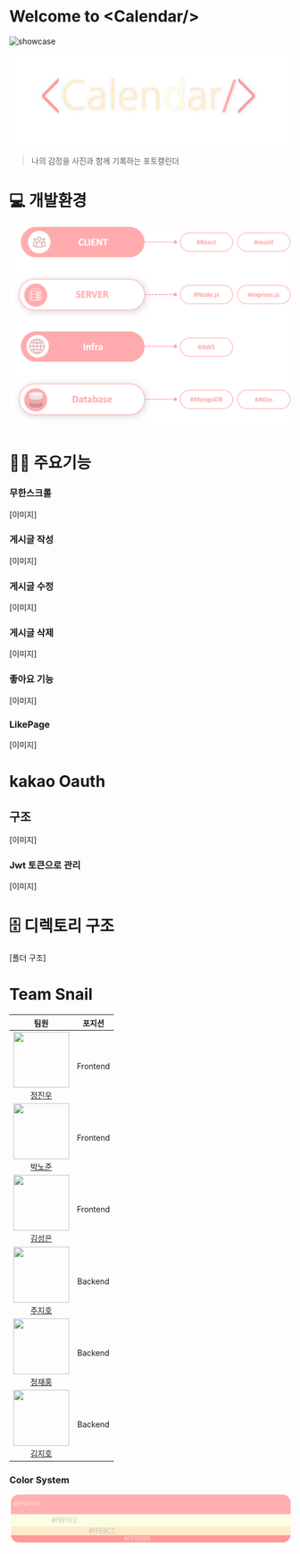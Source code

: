 # Welcome to \<Calendar/>

![showcase](./public/images/showcase.png)

![logo](./public/images/logo.png)

> 나의 감정을 사진과 함께 기록하는 포토캘린더

# 💻 개발환경

![development](./public/images/development_environment.png)

# 👩‍💻 주요기능

### 무한스크롤

[이미지]

### 게시글 작성

[이미지]

### 게시글 수정

[이미지]

### 게시글 삭제

[이미지]

### 좋아요 기능

[이미지]

### LikePage

[이미지]

# kakao Oauth

## 구조

[이미지]

### Jwt 토큰으로 관리

[이미지]

# 🗄 디렉토리 구조

[폴더 구조]

# Team Snail

|                                                                 팀원                                                                  |  포지션  |
| :-----------------------------------------------------------------------------------------------------------------------------------: | :------: |
|  <img src="https://avatars.githubusercontent.com/u/59363543?v=4" width="100" height="100"><br>[정진우](https://github.com/jinux127)   | Frontend |
|  <img src="https://avatars.githubusercontent.com/u/65718183?v=4" width="100" height="100"><br>[박노준](https://github.com/Circlewee)  | Frontend |
| <img src="https://avatars.githubusercontent.com/u/88070657?v=4" width="100" height="100"><br>[김성은](https://github.com/Seongeuniii) | Frontend |
|  <img src="https://avatars.githubusercontent.com/u/86966661?v=4" width="100" height="100"><br> [주지호](https://github.com/kypa123)   | Backend  |
|  <img src="https://avatars.githubusercontent.com/u/30984241?v=4" width="100" height="100"><br> [정재홍](https://github.com/hong1995)  | Backend  |
|   <img src="https://avatars.githubusercontent.com/u/83265848?v=4" width="100" height="100"><br> [김지호](https://github.com/sokojh)   | Backend  |

### Color System

![colorHunt](./public/images/colorhuntEdit.png)
